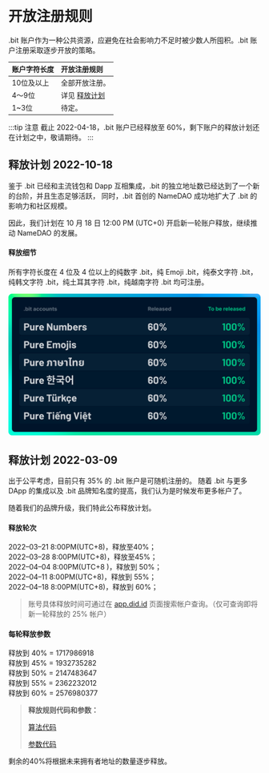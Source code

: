 # 开放注册规则

.bit 账户作为一种公共资源，应避免在社会影响力不足时被少数人所囤积。.bit 账户注册采取逐步开放的策略。

| 账户字符长度  | 开放注册规则           |
|:--------|:-----------------|
| 10位及以上  | 全部开放注册。          |
| 4～9位    | 详见 [释放计划](#释放计划) |
| 1~3位    | 待定。              |

:::tip 注意
截止 2022-04-18，.bit 账户已经释放至 60%，剩下账户的释放计划还在计划之中，敬请期待。
:::

## 释放计划 2022-10-18
鉴于 .bit 已经和主流钱包和 Dapp 互相集成，.bit 的独立地址数已经达到了一个新的台阶，并且生态足够活跃，
同时，.bit 首创的 NameDAO 成功地扩大了 .bit 的影响力和社区规模。

因此，我们计划在 10 月 18 日 12:00 PM (UTC+0) 开启新一轮账户释放，继续推动 NameDAO 的发展。

#### 释放细节
所有字符长度在 4 位及 4 位以上的纯数字 .bit，纯 Emoji .bit，纯泰文字符 .bit，纯韩文字符 .bit，纯土耳其字符 .bit，纯越南字符 .bit 均可注册。

![release-plan-1018.png](./release-plan-1018.png)


## 释放计划 2022-03-09

出于公平考虑，目前只有 35% 的 .bit 账户是可随机注册的。
随着 .bit 与更多 DApp 的集成以及 .bit 品牌知名度的提高，我们认为是时候发布更多帐户了。

随着我们的品牌升级，我们特此公布释放计划。

#### 释放轮次
2022–03–21 8:00PM(UTC+8)，释放至40%；  
2022–03–28 8:00PM(UTC+8)，释放至45%；  
2022–04–04 8:00PM(UTC+8 )，释放到 50%；  
2022–04–11 8:00PM(UTC+8)，释放到 55%；  
2022–04–18 8:00PM(UTC+8)，释放到 60%；  

> 账号具体释放时间可通过在 [app.did.id](https://app.did.id) 页面搜索帐户查询。（仅可查询即将新一轮释放的 25% 帐户）

#### 每轮释放参数
释放到 40% = 1717986918  
释放到 45% = 1932735282  
释放到 50% = 2147483647  
释放到 55% = 2362232012  
释放到 60% = 2576980377  


> **释放规则代码和参数：**
> 
> [算法代码](https://github.com/dotbitHQ/das-contracts/blob/7717330047772f51855d79bd67b77dede34d0bf8/contracts/pre-account-cell-type/src/entry.rs#L597-L630)
> 
> [参数代码](https://github.com/dotbitHQ/das-contracts/blob/7717330047772f51855d79bd67b77dede34d0bf8/contracts/pre-account-cell-type/src/entry.rs#L607)

剩余的40%将根据未来拥有者地址的数量逐步释放。